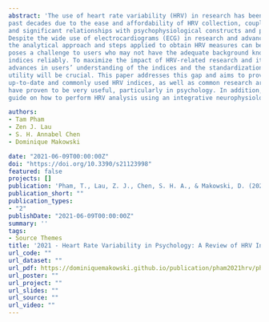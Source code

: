 ```yaml
---
abstract: 'The use of heart rate variability (HRV) in research has been greatly popularized over the
past decades due to the ease and affordability of HRV collection, coupled with its clinical relevance
and significant relationships with psychophysiological constructs and psychopathological disorders.
Despite the wide use of electrocardiograms (ECG) in research and advancements in sensor technology,
the analytical approach and steps applied to obtain HRV measures can be seen as complex. Thus, this
poses a challenge to users who may not have the adequate background knowledge to obtain the HRV
indices reliably. To maximize the impact of HRV-related research and its reproducibility, parallel
advances in users’ understanding of the indices and the standardization of analysis pipelines in its
utility will be crucial. This paper addresses this gap and aims to provide an overview of the most
up-to-date and commonly used HRV indices, as well as common research areas in which these indices
have proven to be very useful, particularly in psychology. In addition, we also provide a step-by-step
guide on how to perform HRV analysis using an integrative neurophysiological toolkit, NeuroKit2.'

authors:
- Tam Pham
- Zen J. Lau
- S. H. Annabel Chen
- Dominique Makowski

date: "2021-06-09T00:00:00Z"
doi: "https://doi.org/10.3390/s21123998"
featured: false
projects: []
publication: 'Pham, T., Lau, Z. J., Chen, S. H. A., & Makowski, D. (2021). Heart Rate Variability in Psychology: A Review of HRV Indices and an Analysis Tutorial. Sensors, 21(12), 3998. doi:10.3390/s21123998'
publication_short: ""
publication_types:
- "2"
publishDate: "2021-06-09T00:00:00Z"
summary: ''
tags:
- Source Themes
title: '2021 - Heart Rate Variability in Psychology: A Review of HRV Indices and an Analysis Tutorial'
url_code: ""
url_dataset: ""
url_pdf: https://dominiquemakowski.github.io/publication/pham2021hrv/pham2021hrv.pdf
url_poster: ""
url_project: ""
url_slides: ""
url_source: ""
url_video: ""
---
```

